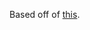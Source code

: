 Based off of [this](https://webdesign.tutsplus.com/tutorials/how-to-create-an-open-source-directory-on-github-pages--cms-26225).
